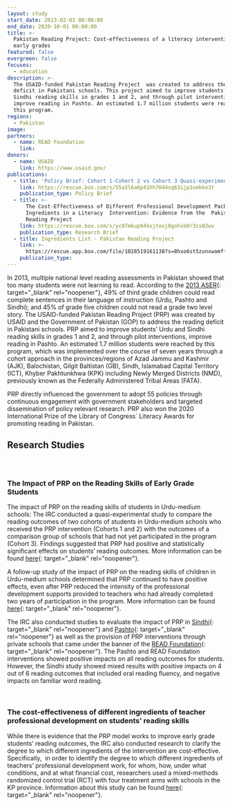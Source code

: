 ```yaml
---
layout: study
start_date: 2013-02-01 00:00:00
end_date: 2020-10-01 00:00:00
title: >-
  Pakistan Reading Project: Cost-effectiveness of a literacy intervention for
  early grades
featured: false
evergreen: false
focuses:
  - education
description: >-
  The USAID-funded Pakistan Reading Project  was created to address the reading
  deficit in Pakistani schools. This project aimed to improve students’ Urdu and
  Sindhi reading skills in grades 1 and 2, and through pilot interventions,
  improve reading in Pashto. An estimated 1.7 million students were reached by
  this program.
regions:
  - Pakistan
image:
partners:
  - name: READ Foundation
    link:
donors:
  - name: USAID
    link: https://www.usaid.gov/
publications:
  - title: 'Policy Brief: Cohort 1-Cohort 2 vs Cohort 3 Quasi-experimental Study'
    link: https://rescue.box.com/s/55a3l6a6p41hh7044sq63ijp1umkko3t
    publication_type: Policy Brief
  - title: >-
      The Cost-Effectiveness of Different Professional Development Packages and
      Ingredients in a Literacy  Intervention: Evidence from the  Pakistan
      Reading Project
    link: https://rescue.box.com/s/yc07mkup94kxjtoxj8gohsb0r3cs02wv
    publication_type: Research Brief
  - title: Ingredients List - Pakistan Reading Project
    link: >-
      https://rescue.app.box.com/file/1028519161138?s=8hxo6st5zunxwomff127jq1xyjfacr6g
    publication_type:
---
```

In 2013, multiple national level reading assessments in Pakistan showed that too many students were not learning to read. According to the [2013 ASER](http://aserpakistan.org/document/aser/2013/reports/national/ASER_National_Report_2013.pdf){: target="_blank" rel="noopener"}, 49% of third grade children could read complete sentences in their language of instruction (Urdu, Pashto and Sindhi); and 45% of grade five children could not read a grade two level story. The USAID-funded Pakistan Reading Project (PRP) was created by USAID and the Government of Pakistan (GOP) to address the reading deficit in Pakistani schools. PRP aimed to improve students’ Urdu and Sindhi reading skills in grades 1 and 2, and through pilot interventions, improve reading in Pashto. An estimated 1.7 million students were reached by this program, which was implemented over the course of seven years through a cohort approach in the provinces/regions of Azad Jammu and Kashmir (AJK), Balochistan, Gilgit Baltistan (GB), Sindh, Islamabad Capital Territory (ICT), Khyber Pakhtunkhwa (KPK) including Newly Merged Districts (NMD), previously known as the Federally Administered Tribal Areas (FATA).

PRP directly influenced the government to adopt 55 policies through continuous engagement with government stakeholders and targeted dissemination of policy relevant research. PRP also won the 2020 International Prize of the Library of Congress&acute; Literacy Awards for promoting reading in Pakistan.

## Research Studies

### &nbsp;

### The Impact of PRP on the Reading Skills of Early Grade Students

The impact of PRP on the reading skills of students in Urdu-medium schools: The IRC conducted a quasi-experimental study to compare the reading outcomes of two cohorts of students in Urdu-medium schools who received the PRP intervention (Cohorts 1 and 2) with the outcomes of a comparison group of schools that had not yet participated in the program (Cohort 3). Findings suggested that PRP had positive and statistically significant effects on students’ reading outcomes. More information can be found [here](https://rescue.box.com/s/m21q8yb94hje6sor1rxafsi8hfejwur5){: target="_blank" rel="noopener"}.

A follow-up study of the impact of PRP on the reading skills of children in Urdu-medium schools determined that PRP continued to have positive effects, even after PRP reduced the intensity of the professional development supports provided to teachers who had already completed two years of participation in the program. More information can be found [here](https://rescue.box.com/s/s5oee8psoyxv71ddhr5721uwpulaw55s){: target="_blank" rel="noopener"}.

The IRC also conducted studies to evaluate the impact of PRP in [Sindhi](https://rescue.box.com/s/ikf5c5b5v5m60uqk4jdkh4ls0gl9wgu3){: target="_blank" rel="noopener"} and [Pashto](https://rescue.box.com/s/ixavoyh342ej4qapir1qjbzmbbm31wtc){: target="_blank" rel="noopener"} as well as the provision of PRP interventions through private schools that came under the banner of the [READ Foundation](https://rescue.box.com/s/3zc8xyn3reoslpffv749kjnhdlk8q1mm){: target="_blank" rel="noopener"}. The Pashto and READ Foundation interventions showed positive impacts on all reading outcomes for students. However, the Sindhi study showed mixed results with positive impacts on 4 out of 6 reading outcomes that included oral reading fluency, and negative impacts on familiar word reading.

&nbsp;

### The cost-effectiveness of different ingredients of teacher professional development on students’ reading skills

While there is evidence that the PRP model works to improve early grade students’ reading outcomes, the IRC also conducted research to clarify the degree to which different ingredients of the intervention are cost-effective. Specifically,&nbsp; in order to identify the degree to which different ingredients of teachers’ professional development work, for whom, how, under what conditions, and at what financial cost, researchers used a mixed-methods randomized control trial (RCT) with four treatment arms with schools in the KP province. Information about this study can be found [here](https://rescue.box.com/s/7buuxo9l2a4nuqstq0kl6mwklwigk64e){: target="_blank" rel="noopener"}.